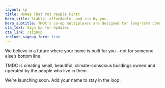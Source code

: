```yaml
---
layout: lp
title: Homes That Put People First
hero_title: Stable, affordable, and run by you.
hero_subtitle: TMDC’s co-op multiplexes are designed for long-term community benefit—without profit-driven rents.
cta_text: Sign Up for Updates
cta_link: /signup
include_signup_form: true
---
```


We believe in a future where your home is built for you—not for someone else’s bottom line.

TMDC is creating small, beautiful, climate-conscious buildings owned and operated by the people who live in them.

We’re launching soon. Add your name to stay in the loop.

